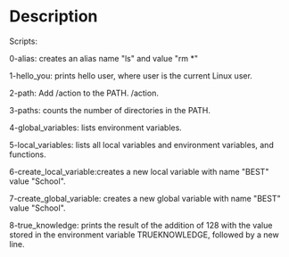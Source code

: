 # Description
Scripts:

0-alias: creates an alias name "ls" and value "rm *"

1-hello_you: prints hello user, where user is the current Linux user.

2-path: Add /action to the PATH. /action.

3-paths: counts the number of directories in the PATH.

4-global_variables: lists environment variables.

5-local_variables: lists all local variables and environment variables, and functions.

6-create_local_variable:creates a new local variable with name "BEST" value "School".

7-create_global_variable: creates a new global variable with name "BEST" value "School".

8-true_knowledge: prints the result of the addition of 128 with the value stored in the environment variable TRUEKNOWLEDGE, followed by a new line.

